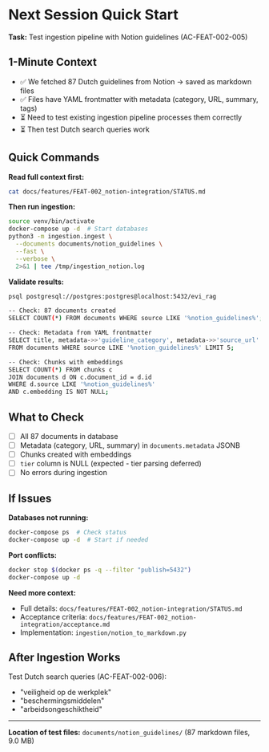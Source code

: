 # Next Session Quick Start

**Task:** Test ingestion pipeline with Notion guidelines (AC-FEAT-002-005)

## 1-Minute Context

- ✅ We fetched 87 Dutch guidelines from Notion → saved as markdown files
- ✅ Files have YAML frontmatter with metadata (category, URL, summary, tags)
- ⏳ Need to test existing ingestion pipeline processes them correctly
- ⏳ Then test Dutch search queries work

## Quick Commands

**Read full context first:**
```bash
cat docs/features/FEAT-002_notion-integration/STATUS.md
```

**Then run ingestion:**
```bash
source venv/bin/activate
docker-compose up -d  # Start databases
python3 -m ingestion.ingest \
  --documents documents/notion_guidelines \
  --fast \
  --verbose \
  2>&1 | tee /tmp/ingestion_notion.log
```

**Validate results:**
```bash
psql postgresql://postgres:postgres@localhost:5432/evi_rag

-- Check: 87 documents created
SELECT COUNT(*) FROM documents WHERE source LIKE '%notion_guidelines%';

-- Check: Metadata from YAML frontmatter
SELECT title, metadata->>'guideline_category', metadata->>'source_url'
FROM documents WHERE source LIKE '%notion_guidelines%' LIMIT 5;

-- Check: Chunks with embeddings
SELECT COUNT(*) FROM chunks c
JOIN documents d ON c.document_id = d.id
WHERE d.source LIKE '%notion_guidelines%'
AND c.embedding IS NOT NULL;
```

## What to Check

- [ ] All 87 documents in database
- [ ] Metadata (category, URL, summary) in `documents.metadata` JSONB
- [ ] Chunks created with embeddings
- [ ] `tier` column is NULL (expected - tier parsing deferred)
- [ ] No errors during ingestion

## If Issues

**Databases not running:**
```bash
docker-compose ps  # Check status
docker-compose up -d  # Start if needed
```

**Port conflicts:**
```bash
docker stop $(docker ps -q --filter "publish=5432")
docker-compose up -d
```

**Need more context:**
- Full details: `docs/features/FEAT-002_notion-integration/STATUS.md`
- Acceptance criteria: `docs/features/FEAT-002_notion-integration/acceptance.md`
- Implementation: `ingestion/notion_to_markdown.py`

## After Ingestion Works

Test Dutch search queries (AC-FEAT-002-006):
- "veiligheid op de werkplek"
- "beschermingsmiddelen"
- "arbeidsongeschiktheid"

---

**Location of test files:** `documents/notion_guidelines/` (87 markdown files, 9.0 MB)
